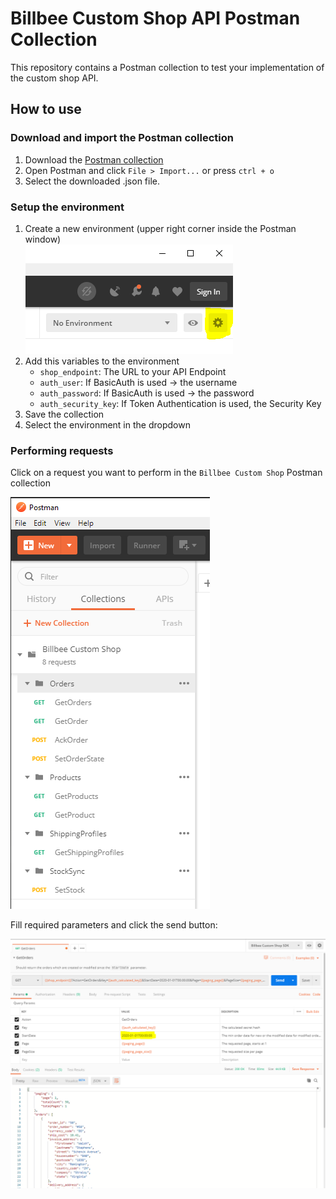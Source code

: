 # Billbee Custom Shop API Postman Collection

This repository contains a Postman collection to test your implementation of the custom shop API.

## How to use

### Download and import the Postman collection
1. Download the [Postman collection](https://github.com/billbeeio/custom-shop-api-postman/raw/master/billbee_custom_shop.postman_collection.json)
2. Open Postman and click `File > Import...` or press `ctrl + o`
3. Select the downloaded .json file.

### Setup the environment
1. Create a new environment (upper right corner inside the Postman window) <br> ![](./images/environment_settings.png)
2. Add this variables to the environment
   - `shop_endpoint`: The URL to your API Endpoint
   - `auth_user`:  If BasicAuth is used -> the username
   - `auth_password`: If BasicAuth is used -> the password
   - `auth_security_key`:  If Token Authentication is used, the Security Key
3. Save the collection
4. Select the environment in the dropdown

### Performing requests 
Click on a request you want to perform in the `Billbee Custom Shop` Postman collection

![](./images/collection.png)

Fill required parameters and click the send button:

![](./images/request.png) 
